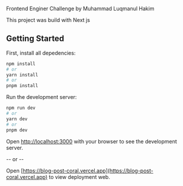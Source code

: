 Frontend Enginer Challenge by Muhammad Luqmanul Hakim

This project was build with Next js

## Getting Started

First, install all depedencies:

```bash
npm install
# or
yarn install
# or
pnpm install
```

Run the development server:

```bash
npm run dev
# or
yarn dev
# or
pnpm dev
```

Open [http://localhost:3000](http://localhost:3000) with your browser to see the development server.

-- or --

Open [https://blog-post-coral.vercel.app](https://blog-post-coral.vercel.app) to view deployment web.
